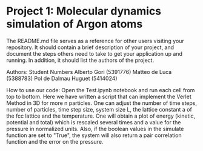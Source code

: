 # Project 1: Molecular dynamics simulation of Argon atoms

The README.md file serves as a reference for other users visiting your repository.
It should contain a brief description of your project, and document the steps others need to take to get your application up and running.
In addition, it should list the authors of the project.

Authors:               Student Numbers
Alberto Gori           (5391776)
Matteo de Luca         (5388783)
Pol de Dalmau Huguet   (5414024)


How to use our code:
Open the Test.ipynb notebook and run each cell from top to bottom. Here we have written a script that can implement the Verlet Method in 3D for more n particles. One can adjust the number of time steps, number of particles, time step size, system size L, the lattice constant a of the fcc lattice and the temperature. One will obtain a plot of energy (kinetic, potential and total) which is rescaled several times and a value for the pressure in normalized units. Also, if the boolean values in the simulate function are set to "True", the system will also return a pair correlation function and the error on the pressure.

